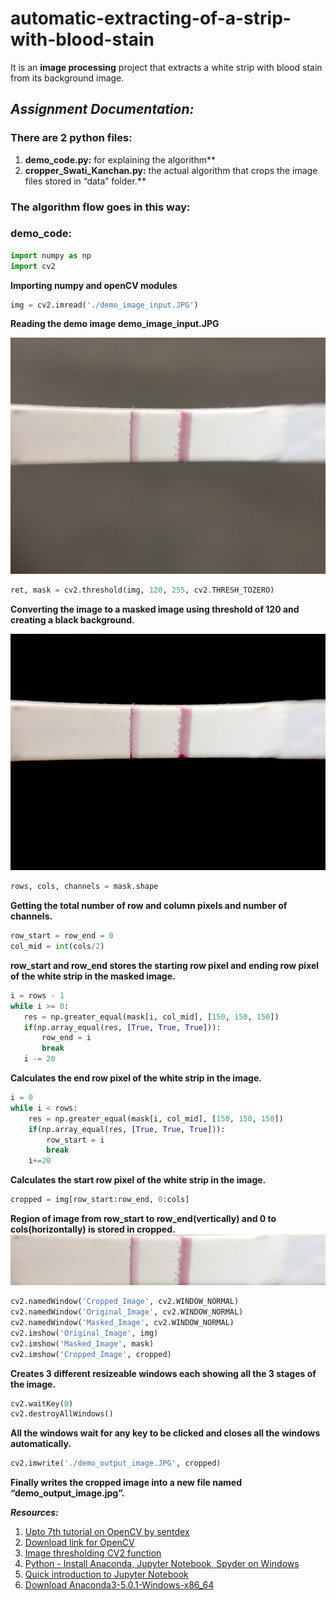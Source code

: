 # automatic-extracting-of-a-strip-with-blood-stain
It is an **image processing** project that extracts a white strip with blood stain from its background image.

## _Assignment Documentation:_

### There are 2 python files:
1.	**demo_code.py:**  for explaining the algorithm**
2.	**cropper_Swati_Kanchan.py:** the actual algorithm that crops the image files stored in “data” folder.**

### The algorithm flow goes in this way:
### demo_code:
```python
import numpy as np
import cv2
```

**Importing numpy and openCV modules**

```python
img = cv2.imread('./demo_image_input.JPG')
```

**Reading the demo image demo_image_input.JPG**

![alt tag](https://github.com/Swati707/automatic-extracting-of-a-strip-with-blood-stain/blob/master/Original%20Image.JPG)
```python
ret, mask = cv2.threshold(img, 120, 255, cv2.THRESH_TOZERO)
```

**Converting the image to a masked image using threshold of 120 and creating a black background.**

![alt tag](https://github.com/Swati707/automatic-extracting-of-a-strip-with-blood-stain/blob/master/Masked%20Image.JPG)

```python
rows, cols, channels = mask.shape
```

**Getting the total number of row and column pixels and number of channels.**

```python
row_start = row_end = 0
col_mid = int(cols/2)
```

**row_start and row_end stores the starting row pixel and ending row pixel of the white strip in the masked image.**
 ```python
i = rows - 1
while i >= 0:
    res = np.greater_equal(mask[i, col_mid], [150, 150, 150])
    if(np.array_equal(res, [True, True, True])):
        row_end = i
        break
    i -= 20
```
**Calculates the end row pixel of the white strip in the image.**
```python
i = 0
while i < rows:
    res = np.greater_equal(mask[i, col_mid], [150, 150, 150])
    if(np.array_equal(res, [True, True, True])):
        row_start = i
        break
    i+=20
```
**Calculates the start row pixel of the white strip in the image.**
```python
cropped = img[row_start:row_end, 0:cols]
```
**Region of image from row_start to row_end(vertically) and 0 to cols(horizontally) is stored in cropped.**
![alt tag](https://github.com/Swati707/automatic-extracting-of-a-strip-with-blood-stain/blob/master/Cropped%20Image.JPG)

```python
cv2.namedWindow('Cropped_Image', cv2.WINDOW_NORMAL)
cv2.namedWindow('Original_Image', cv2.WINDOW_NORMAL)
cv2.namedWindow('Masked_Image', cv2.WINDOW_NORMAL)
cv2.imshow('Original_Image', img)
cv2.imshow('Masked_Image', mask)
cv2.imshow('Cropped_Image', cropped)
```
**Creates 3 different resizeable windows each showing all the 3 stages of the image.**
```python
cv2.waitKey(0)
cv2.destroyAllWindows()
```
**All the windows wait for any key to be clicked and closes all the windows automatically.**

```python
cv2.imwrite('./demo_output_image.JPG', cropped)
```
**Finally writes the cropped image into a new file named “demo_output_image.jpg”.**

_**Resources:**_
1. [Upto 7th tutorial on OpenCV by sentdex](https://www.youtube.com/watch?v=Z78zbnLlPUA&list=PLQVvvaa0QuDdttJXlLtAJxJetJcqmqlQq)
2. [Download link for OpenCV](https://www.lfd.uci.edu/~gohlke/pythonlibs/#opencv)
3. [Image thresholding CV2 function](https://docs.opencv.org/3.4.0/d7/d4d/tutorial_py_thresholding.html)
4. [Python - Install Anaconda, Jupyter Notebook, Spyder on Windows](https://www.youtube.com/watch?v=Q0jGAZAdZqM&t=269s)
5. [Quick introduction to Jupyter Notebook](https://www.youtube.com/watch?v=jZ952vChhuI&t=40s)
6. [Download Anaconda3-5.0.1-Windows-x86_64](https://anaconda.org/conda-forge/zip)
